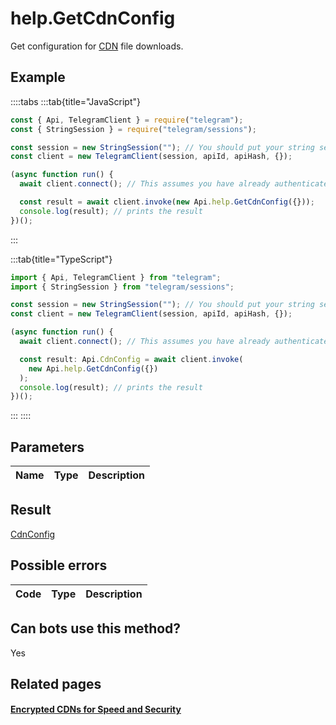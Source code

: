 # help.GetCdnConfig

Get configuration for [CDN](https://core.telegram.org/cdn) file downloads.

## Example

::::tabs
:::tab{title="JavaScript"}

```js
const { Api, TelegramClient } = require("telegram");
const { StringSession } = require("telegram/sessions");

const session = new StringSession(""); // You should put your string session here
const client = new TelegramClient(session, apiId, apiHash, {});

(async function run() {
  await client.connect(); // This assumes you have already authenticated with .start()

  const result = await client.invoke(new Api.help.GetCdnConfig({}));
  console.log(result); // prints the result
})();
```

:::

:::tab{title="TypeScript"}

```ts
import { Api, TelegramClient } from "telegram";
import { StringSession } from "telegram/sessions";

const session = new StringSession(""); // You should put your string session here
const client = new TelegramClient(session, apiId, apiHash, {});

(async function run() {
  await client.connect(); // This assumes you have already authenticated with .start()

  const result: Api.CdnConfig = await client.invoke(
    new Api.help.GetCdnConfig({})
  );
  console.log(result); // prints the result
})();
```

:::
::::

## Parameters

| Name | Type | Description |
| :--: | ---- | ----------- |

## Result

[CdnConfig](https://core.telegram.org/type/CdnConfig)

## Possible errors

| Code | Type | Description |
| :--: | ---- | ----------- |

## Can bots use this method?

Yes

## Related pages

#### [Encrypted CDNs for Speed and Security](https://core.telegram.org/cdn)
